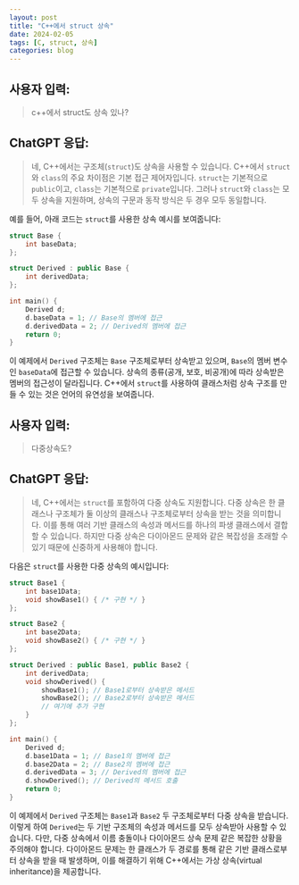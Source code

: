 ```yaml
---
layout: post
title: "C++에서 struct 상속"
date: 2024-02-05
tags: [C, struct, 상속]
categories: blog
---
```


## 사용자 입력:
> c++에서 struct도 상속 있나?

## ChatGPT 응답:
> 네, C++에서는 구조체(`struct`)도 상속을 사용할 수 있습니다. C++에서 `struct`와 `class`의 주요 차이점은 기본 접근 제어자입니다. `struct`는 기본적으로 `public`이고, `class`는 기본적으로 `private`입니다. 그러나 `struct`와 `class`는 모두 상속을 지원하며, 상속의 구문과 동작 방식은 두 경우 모두 동일합니다.

예를 들어, 아래 코드는 `struct`를 사용한 상속 예시를 보여줍니다:

```cpp
struct Base {
    int baseData;
};

struct Derived : public Base {
    int derivedData;
};

int main() {
    Derived d;
    d.baseData = 1; // Base의 멤버에 접근
    d.derivedData = 2; // Derived의 멤버에 접근
    return 0;
}
```

이 예제에서 `Derived` 구조체는 `Base` 구조체로부터 상속받고 있으며, `Base`의 멤버 변수인 `baseData`에 접근할 수 있습니다. 상속의 종류(공개, 보호, 비공개)에 따라 상속받은 멤버의 접근성이 달라집니다. C++에서 `struct`를 사용하여 클래스처럼 상속 구조를 만들 수 있는 것은 언어의 유연성을 보여줍니다.

## 사용자 입력:
> 다중상속도?

## ChatGPT 응답:
> 네, C++에서는 `struct`를 포함하여 다중 상속도 지원합니다. 다중 상속은 한 클래스나 구조체가 둘 이상의 클래스나 구조체로부터 상속을 받는 것을 의미합니다. 이를 통해 여러 기반 클래스의 속성과 메서드를 하나의 파생 클래스에서 결합할 수 있습니다. 하지만 다중 상속은 다이아몬드 문제와 같은 복잡성을 초래할 수 있기 때문에 신중하게 사용해야 합니다.

다음은 `struct`를 사용한 다중 상속의 예시입니다:

```cpp
struct Base1 {
    int base1Data;
    void showBase1() { /* 구현 */ }
};

struct Base2 {
    int base2Data;
    void showBase2() { /* 구현 */ }
};

struct Derived : public Base1, public Base2 {
    int derivedData;
    void showDerived() {
        showBase1(); // Base1로부터 상속받은 메서드
        showBase2(); // Base2로부터 상속받은 메서드
        // 여기에 추가 구현
    }
};

int main() {
    Derived d;
    d.base1Data = 1; // Base1의 멤버에 접근
    d.base2Data = 2; // Base2의 멤버에 접근
    d.derivedData = 3; // Derived의 멤버에 접근
    d.showDerived(); // Derived의 메서드 호출
    return 0;
}
```

이 예제에서 `Derived` 구조체는 `Base1`과 `Base2` 두 구조체로부터 다중 상속을 받습니다. 이렇게 하여 `Derived`는 두 기반 구조체의 속성과 메서드를 모두 상속받아 사용할 수 있습니다. 다만, 다중 상속에서 이름 충돌이나 다이아몬드 상속 문제 같은 복잡한 상황을 주의해야 합니다. 다이아몬드 문제는 한 클래스가 두 경로를 통해 같은 기반 클래스로부터 상속을 받을 때 발생하며, 이를 해결하기 위해 C++에서는 가상 상속(virtual inheritance)을 제공합니다.

